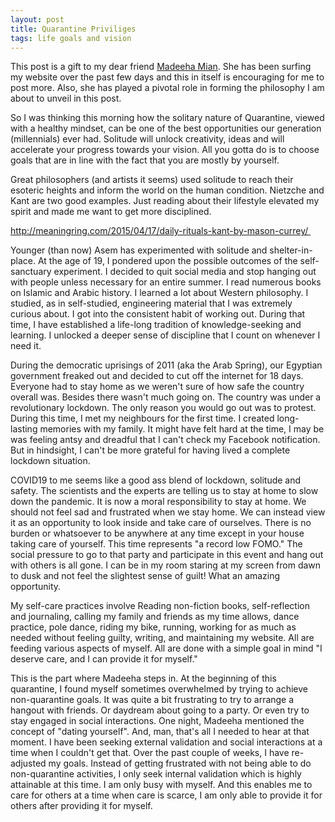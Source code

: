 ```yaml
---
layout: post
title: Quarantine Priviliges
tags: life goals and vision
---
```


This post is a gift to my dear friend [Madeeha Mian](https://www.instagram.com/xmadeeha/?hl=en). She has been surfing my website over the past few days and this in itself is encouraging for me to post more. Also, she has played a pivotal role in forming the philosophy I am about to unveil in this post.

So I was thinking this morning how the solitary nature of Quarantine, viewed with a healthy mindset, can be one of the best opportunities our generation (millennials) ever had. Solitude will unlock creativity, ideas and will accelerate your progress towards your vision. All you gotta do is to choose goals that are in line with the fact that you are mostly by yourself.

Great philosophers (and artists it seems) used solitude to reach their esoteric heights and inform the world on the human condition. Nietzche and Kant are two good examples. Just reading about their lifestyle elevated my spirit and made me want to get more disciplined.

http://meaningring.com/2015/04/17/daily-rituals-kant-by-mason-currey/ 


Younger (than now) Asem has experimented with solitude and shelter-in-place. At the age of 19, I pondered upon the possible outcomes of the self-sanctuary experiment. I decided to quit social media and stop hanging out with people unless necessary for an entire summer. I read numerous books on Islamic and Arabic history. I learned a lot about Western philosophy. I studied, as in self-studied, engineering material that I was extremely curious about. I got into the consistent habit of working out. During that time, I have established a life-long tradition of knowledge-seeking and learning. I unlocked a deeper sense of discipline that I count on whenever I need it.

During the democratic uprisings of 2011 (aka the Arab Spring), our Egyptian government freaked out and decided to cut off the internet for 18 days. Everyone had to stay home as we weren't sure of how safe the country overall was. Besides there wasn't much going on. The country was under a revolutionary lockdown. The only reason you would go out was to protest. During this time, I met my neighbours for the first time. I created long-lasting memories with my family. It might have felt hard at the time, I may be was feeling antsy and dreadful that I can't check my Facebook notification. But in hindsight, I can't be more grateful for having lived a complete lockdown situation. 

COVID19 to me seems like a good ass blend of lockdown, solitude and safety. The scientists and the experts are telling us to stay at home to slow down the pandemic. It is now a moral responsibility to stay at home. We should not feel sad and frustrated when we stay home. We can instead view it as an opportunity to look inside and take care of ourselves. There is no burden or whatsoever to be anywhere at any time except in your house taking care of yourself. This time represents "a record low FOMO." The social pressure to go to that party and participate in this event and hang out with others is all gone. I can be in my room staring at my screen from dawn to dusk and not feel the slightest sense of guilt! What an amazing opportunity.

My self-care practices involve Reading non-fiction books, self-reflection and journaling, calling my family and friends as my time allows, dance practice, pole dance, riding my bike, running, working for as much as needed without feeling guilty, writing, and maintaining my website. All are feeding various aspects of myself. All are done with a simple goal in mind "I deserve care, and I can provide it for myself."

This is the part where Madeeha steps in. At the beginning of this quarantine, I found myself sometimes overwhelmed by trying to achieve non-quarantine goals. It was quite a bit frustrating to try to arrange a hangout with friends. Or daydream about going to a party. Or even try to stay engaged in social interactions. One night, Madeeha mentioned the concept of "dating yourself". And, man, that's all I needed to hear at that moment. I have been seeking external validation and social interactions at a time when I couldn't get that. Over the past couple of weeks, I have re-adjusted my goals. Instead of getting frustrated with not being able to do non-quarantine activities, I only seek internal validation which is highly attainable at this time. I am only busy with myself. And this enables me to care for others at a time when care is scarce, I am only able to provide it for others after providing it for myself.